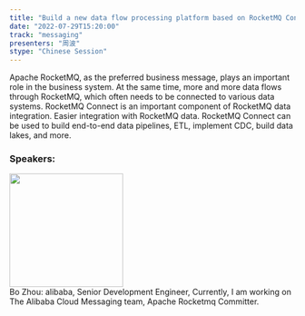 ```yaml
---
title: "Build a new data flow processing platform based on RocketMQ Connect"
date: "2022-07-29T15:20:00"
track: "messaging"
presenters: "周波"
stype: "Chinese Session"
---
```

Apache RocketMQ, as the preferred business message, plays an important role in the business system. At the same time, more and more data flows through RocketMQ, which often needs to be connected to various data systems. RocketMQ Connect is an important component of RocketMQ data integration. Easier integration with RocketMQ data. RocketMQ Connect can be used to build end-to-end data pipelines, ETL, implement CDC, build data lakes, and more.
 ### Speakers: 
 <img src="images/speaker/1239.png" width="200" /><br>Bo Zhou: alibaba, Senior Development Engineer, Currently, I am working on The Alibaba Cloud Messaging team, Apache Rocketmq Committer.

 